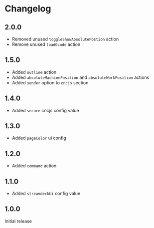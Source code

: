 # Changelog
## 2.0.0

- Removed unused `toggleShowAbsolutePostion` action
- Remove unused `loadGcode` action

## 1.5.0

- Added `outline` action
- Added `absoluteMachinePosition` and `absoluteWorkPosition` actions
- Added `sender` option to `cncjs` section

## 1.4.0

- Added `secure` cncjs config value

## 1.3.0

- Added `pageColor` ui config

## 1.2.0

- Added `command` action

## 1.1.0

- Added `streamdeckUi` config value

## 1.0.0

Initial release
